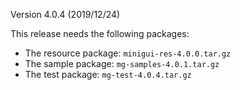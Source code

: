 Version 4.0.4 (2019/12/24)

This release needs the following packages:

- The resource package: `minigui-res-4.0.0.tar.gz`
- The sample package: `mg-samples-4.0.1.tar.gz`
- The test package: `mg-test-4.0.4.tar.gz`

